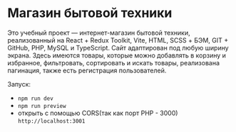 # Магазин бытовой техники

Это учебный проект — интернет-магазин бытовой техники, реализованный на React + Redux Toolkit, Vite, HTML, SCSS + БЭМ, GIT + GitHub, PHP, MySQL и TypeScript. Сайт адаптирован под любую ширину экрана. Здесь имеются товары, которые можно добавлять в корзину и избранное, фильтровать, сортировать и искать товары, реализована пагинация, также есть регистрация пользователей.

Запуск:
- `npm run dev`
- `npm run preview`
- открыть с помощью CORS(так как порт PHP - 3000) `http://localhost:3001`